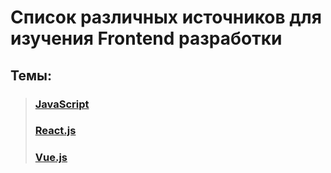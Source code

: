 # Список различных источников для изучения Frontend разработки

## Темы:

> ### [JavaScript](./JS/JS.md)
> ### [React.js](./React/React.md)
> ### [Vue.js](./Vue/Vue.md)
